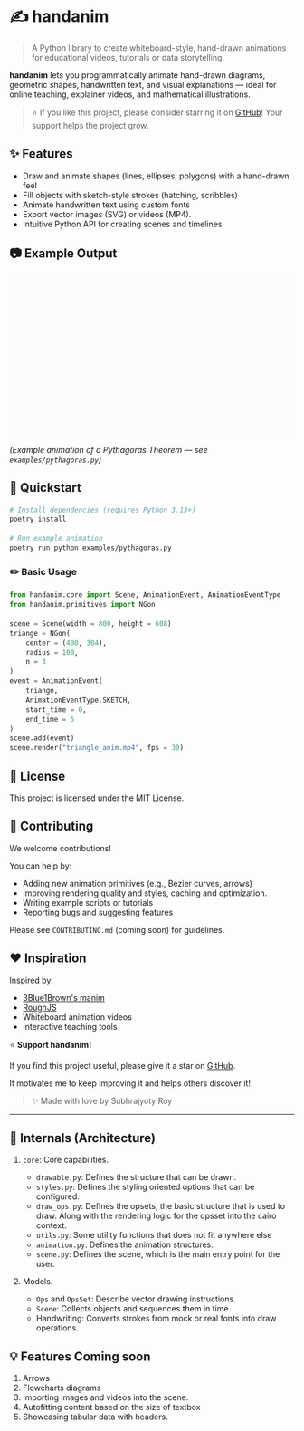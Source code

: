 # ✍️ handanim

> A Python library to create whiteboard-style, hand-drawn animations for educational videos, tutorials or data storytelling.

**handanim** lets you programmatically animate hand-drawn diagrams, geometric shapes, handwritten text, and visual explanations — ideal for online teaching, explainer videos, and mathematical illustrations.

> ⭐️ If you like this project, please consider starring it on [GitHub](https://github.com/subroy13/handanim)! Your support helps the project grow.

## ✨ Features

- Draw and animate shapes (lines, ellipses, polygons) with a hand-drawn feel
- Fill objects with sketch-style strokes (hatching, scribbles)
- Animate handwritten text using custom fonts
- Export vector images (SVG) or videos (MP4).
- Intuitive Python API for creating scenes and timelines

## 📷 Example Output

<p align="center">
  <img src="./examples/output/pythagoras.gif" width="500">
</p>

_(Example animation of a Pythagoras Theorem — see `examples/pythagoras.py`)_

## 🚀 Quickstart

```bash
# Install dependencies (requires Python 3.13+)
poetry install

# Run example animation
poetry run python examples/pythagoras.py
```

### ✏️ Basic Usage

```python
from handanim.core import Scene, AnimationEvent, AnimationEventType
from handanim.primitives import NGon

scene = Scene(width = 800, height = 608)
triange = NGon(
    center = (400, 304),
    radius = 100,
    n = 3
)
event = AnimationEvent(
    triange,
    AnimationEventType.SKETCH,
    start_time = 0,
    end_time = 5
)
scene.add(event)
scene.render("triangle_anim.mp4", fps = 30)
```

## 📄 License

This project is licensed under the MIT License.

## 🤝 Contributing

We welcome contributions!

You can help by:

- Adding new animation primitives (e.g., Bezier curves, arrows)
- Improving rendering quality and styles, caching and optimization.
- Writing example scripts or tutorials
- Reporting bugs and suggesting features

Please see `CONTRIBUTING.md` (coming soon) for guidelines.

## ❤️ Inspiration

Inspired by:

- [3Blue1Brown's manim](https://github.com/3b1b/manim)
- [RoughJS](https://github.com/rough-stuff/rough)
- Whiteboard animation videos
- Interactive teaching tools

⭐️ **Support handanim!**

If you find this project useful, please give it a star on [GitHub](https://github.com/subroy13/handanim).

It motivates me to keep improving it and helps others discover it!

> ✨ Made with love by Subhrajyoty Roy

---

## 🧠 Internals (Architecture)

1. `core`: Core capabilities.

   - `drawable.py`: Defines the structure that can be drawn.
   - `styles.py`: Defines the styling oriented options that can be configured.
   - `draw_ops.py`: Defines the opsets, the basic structure that is used to draw. Along with the rendering logic for the opsset into the cairo context.
   - `utils.py`: Some utility functions that does not fit anywhere else
   - `animation.py`: Defines the animation structures.
   - `scene.py`: Defines the scene, which is the main entry point for the user.

2. Models.
   - `Ops` and `OpsSet`: Describe vector drawing instructions.
   - `Scene`: Collects objects and sequences them in time.
   - Handwriting: Converts strokes from mock or real fonts into draw operations.

## 💡 Features Coming soon

1. Arrows
2. Flowcharts diagrams
3. Importing images and videos into the scene.
4. Autofitting content based on the size of textbox
5. Showcasing tabular data with headers.
